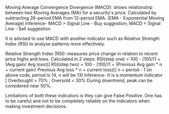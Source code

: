 Moving Average Convergence Divergence (MACD): shows relationship between two Moving Averages (MA) for a security's price.
Calculated by subtracting 26-period EMA from 12-period EMA. (EMA - Exponential Moving Average)
Inference- MACD > Signal Line - Buy suggestion; MACD < Signal Line - Sell suggestion

It is advised to use MACD with another indicator such as Relative Strength Index (RSI) to analyse patterns more effectively.

Relative Strength Index (RSI): measures price change in relation to recent price highs and lows.
Calculated in 2 steps: 
RSI(step one) = 100 - [100/(1 + (Avg gain/ Avg loss))]
RSI(step two) = 100 - [100/(1 + (Previous Avg gain * n + current gain/ Previous Avg loss * n + current loss))]
n = period - 1 (in above code, period is 14, n will be 13)
Inference- It is a momentum indicator | Overbought > 70% ; Oversold < 30%
During downtrend, peak can be considered near 50%.

Limitations of both these indicators is they can give False Positive. One has to be careful and not to be completely reliable on the indicators when making investment decisions.
